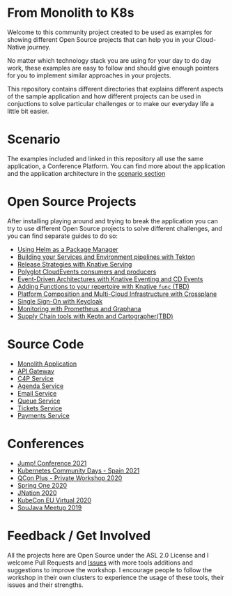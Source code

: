 # From Monolith to K8s

Welcome to this community project created to be used as examples for showing different Open Source projects that can help you in your Cloud-Native journey. 

No matter which technology stack  you are using for your day to do day work, these examples are easy to follow and should give enough pointers for you to implement similar approaches in your projects. 

This repository contains different directories that explains different aspects of the sample application and how different projects can be used in conjuctions to solve particular challenges or to make our everyday life a little bit easier. 

# Scenario

The examples included and linked in this repository all use the same application, a Conference Platform. You can find more about the application and the application architecture in the [scenario section](scenario.md)


# Open Source Projects 

After installing playing around and trying to break the application you can try to use different Open Source projects to solve different challenges, and you can find separate guides to do so: 
- [Using Helm as a Package Manager](helm/README.md)
- [Building your Services and Environment pipelines with Tekton](tekton/README.md)
- [Release Strategies with Knative Serving](knative/README.md)
- [Polyglot CloudEvents consumers and producers](cloudevents/README.md)
- [Event-Driven Architectures with Knative Eventing and CD Events](knative/README.md)
- [Adding Functions to your repertoire with Knative `func` (TBD)]()
- [Platform Composition and Multi-Cloud Infrastructure with Crossplane](crossplane/README.md)
- [Single Sign-On with Keycloak](sso/README.md)
- [Monitoring with Prometheus and Graphana](monitoring/README.md)
- [Supply Chain tools with Keptn and Cartographer(TBD)]()

# Source Code

- [Monolith Application](https://github.com/salaboy/fmtok8s-monolith)
- [API Gateway](https://github.com/salaboy/fmtok8s-api-gateway)
- [C4P Service](https://github.com/salaboy/fmtok8s-c4p-rest)
- [Agenda Service](https://github.com/salaboy/fmtok8s-c4p-rest)
- [Email Service](https://github.com/salaboy/fmtok8s-email-rest)
- [Queue Service](https://github.com/salaboy/fmtok8s-queue-service)
- [Tickets Service](https://github.com/salaboy/fmtok8s-tickets-service)
- [Payments Service](https://github.com/salaboy/fmtok8s-payments-service)

# Conferences
- [Jump! Conference 2021](https://www.slideshare.net/salaboy/intro-to-the-cloud-with-knative-spanish)
- [Kubernetes Community Days - Spain 2021](https://www.slideshare.net/salaboy/kubernetes-community-day-spain-crossplane)
- [QCon Plus - Private Workshop 2020](https://www.slideshare.net/salaboy/qcon-plus-from-monoliths-to-k8s-workshop)
- [Spring One 2020](https://www.slideshare.net/salaboy/from-monolith-to-k8s-spring-one-2020)
- [JNation 2020](https://salaboy.com/2020/06/02/jnation-2020-from-monolith-to-k8s/)
- [KubeCon EU Virtual 2020](https://kccnceu20.sched.com/event/Zen3/how-we-migrated-our-monolith-to-k8s-and-became-a-high-performing-team-mauricio-salatino-camundalearnk8s-tracy-miranda-cloudbees)
- [SouJava Meetup 2019](https://salaboy.com/2019/11/07/from-monolith-to-k8s-soujava/)



# Feedback / Get Involved


All the projects here are Open Source under the ASL 2.0 License and I welcome Pull Requests and [Issues](http://github.com/salaboy/from-monolith-to-k8s/issues) with more tools additions and suggestions to improve the workshop. 
I encourage people to follow the workshop in their own clusters to experience the usage of these tools, their issues and their strengths. 
